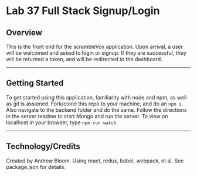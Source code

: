 # Lab 37 Full Stack Signup/Login

## Overview

This is the front end for the scrambleVox application. Upon arrival, a user will be welcomed and asked to login or signup. If they are successful, they will be returned a token, and will be redirected to the dashboard.

***
## Getting Started

To get started using this application, familiarity with node and npm, as well as git is assumed. Fork/clone this repo to your machine, and do an `npm i`. Also navigate to the backend folder and do the same. Follow the directions in the server readme to start Mongo and run the server. To view on localhost in your browser, type `npm run watch`.
***
## Technology/Credits

Created by Andrew Bloom. Using react, redux, babel, webpack, et al. See package.json for details.

